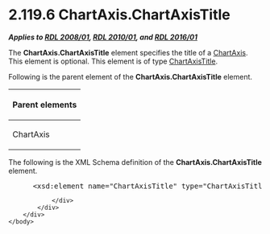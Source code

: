 <html dir="LTR" xmlns:mshelp="http://msdn.microsoft.com/mshelp" xmlns:ddue="http://ddue.schemas.microsoft.com/authoring/2003/5" xmlns:xlink="http://www.w3.org/1999/xlink" xmlns:tool="http://www.microsoft.com/tooltip">
    <head>
        <meta http-equiv="Content-Type" content="text/html; CHARSET=utf-8"></meta>
        <meta name="save" content="history"></meta>
        <title>2.119.6 ChartAxis.ChartAxisTitle</title>
        <xml>
            <mshelp:toctitle title="2.119.6 ChartAxis.ChartAxisTitle"></mshelp:toctitle>
            <mshelp:rltitle title="[MS-RDL]: ChartAxis.ChartAxisTitle"></mshelp:rltitle>
            <mshelp:keyword index="A" term="cb8fd3e6-85dd-45e3-9f5d-e78c421f23ae"></mshelp:keyword>
            <mshelp:attr name="DCSext.ContentType" value="open specification"></mshelp:attr>
            <mshelp:attr name="AssetID" value="cb8fd3e6-85dd-45e3-9f5d-e78c421f23ae"></mshelp:attr>
            <mshelp:attr name="TopicType" value="kbRef"></mshelp:attr>
            <mshelp:attr name="DCSext.Title" value="[MS-RDL]: ChartAxis.ChartAxisTitle" />
        </xml>
    </head>
    <body>
        <div id="header">
            <h1 class="heading">2.119.6 ChartAxis.ChartAxisTitle</h1>
        </div>
        <div id="mainSection">
            <div id="mainBody">
                <div id="allHistory" class="saveHistory"></div>
                <div id="sectionSection0" class="section" name="collapseableSection">
                    

<p><b><i>Applies to </i></b><a href="1e855f94-4617-47e4-b89e-0856c6cb420f.htm"><b><i>RDL 2008/01</i></b></a><b><i>,
</i></b><a href="3428e690-a348-4ec7-8a6a-8efb42d2cdee.htm"><b><i>RDL 2010/01</i></b></a><b><i>,
and </i></b><a href="52ce3983-2bfc-4e72-9359-42aaf5fe4509.htm"><b><i>RDL 2016/01</i></b></a></p>

<p>The <b>ChartAxis.ChartAxisTitle</b> element specifies the
title of a <a href="0c19f1cb-ef68-4c28-a2d0-8601b7fd0f32.htm">ChartAxis</a>.
This element is optional. This element is of type <a href="8fde02ea-8499-4f99-a339-840397fd79fc.htm">ChartAxisTitle</a>.</p>

<p>Following is the parent element of the <b>ChartAxis.ChartAxisTitle</b>
element.</p>

<table>
 <thead>
  <tr>
   <th>
   <p>Parent elements</p>
   </th>
  </tr>
 </thead>
 <tr>
  <td>
  <p>ChartAxis</p>
  </td>
 </tr>
</table>

<p>The following is the XML Schema definition of the <b>ChartAxis.ChartAxisTitle</b>
element.</p>

<dl>
<dd>
<div><pre> &lt;xsd:element name=&quot;ChartAxisTitle&quot; type=&quot;ChartAxisTitleType&quot; minOccurs=&quot;0&quot; /&gt;
</pre></div>
</dd></dl>


                </div>
            </div>
        </div>
    </body>
</html>